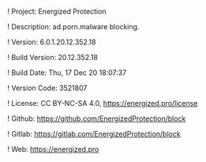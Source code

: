! Project: Energized Protection

! Description: ad.porn.malware blocking.

! Version: 6.0.1.20.12.352.18

! Build Version: 20.12.352.18

! Build Date: Thu, 17 Dec 20 18:07:37

! Version Code: 3521807

! License: CC BY-NC-SA 4.0, https://energized.pro/license

! Github: https://github.com/EnergizedProtection/block

! Gitlab: https://gitlab.com/EnergizedProtection/block


! Web: https://energized.pro
